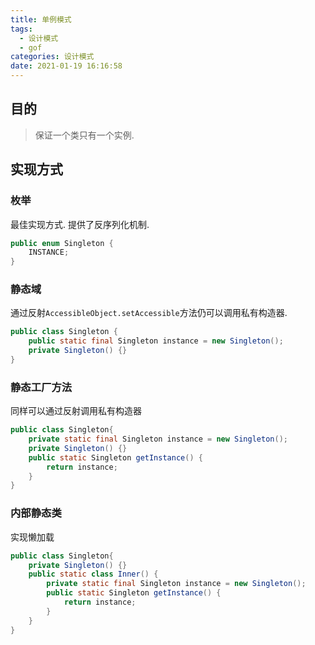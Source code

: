 ```yaml
---
title: 单例模式
tags:
  - 设计模式
  - gof
categories: 设计模式
date: 2021-01-19 16:16:58
---
```


## 目的
> 保证一个类只有一个实例.

## 实现方式

### 枚举
最佳实现方式. 提供了反序列化机制.
```java
public enum Singleton {
    INSTANCE;
}
```

### 静态域
通过反射`AccessibleObject.setAccessible`方法仍可以调用私有构造器.
```java
public class Singleton {
    public static final Singleton instance = new Singleton();
    private Singleton() {}
}
```

### 静态工厂方法
同样可以通过反射调用私有构造器
```java
public class Singleton{
    private static final Singleton instance = new Singleton();
    private Singleton() {}
    public static Singleton getInstance() {
        return instance;
    }
}
```

### 内部静态类
实现懒加载
```java
public class Singleton{
    private Singleton() {}
    public static class Inner() {
        private static final Singleton instance = new Singleton();
        public static Singleton getInstance() {
            return instance;
        }
    }
}
```

